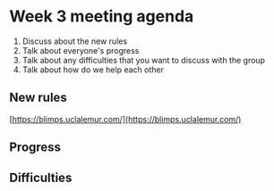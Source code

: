 # Week 3 meeting agenda

1. Discuss about the new rules
2. Talk about everyone's progress
3. Talk about any difficulties that you want to discuss with the group
4. Talk about how do we help each other 

## New rules

[https://blimps.uclalemur.com/](https://blimps.uclalemur.com/)



## Progress



## Difficulties

